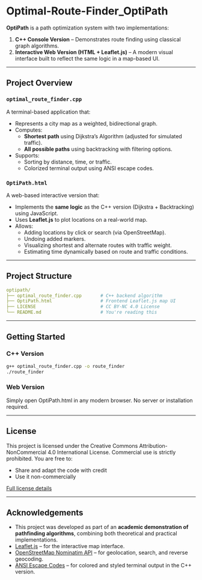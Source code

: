 # Optimal-Route-Finder_OptiPath

**OptiPath** is a path optimization system with two implementations:

1. **C++ Console Version** – Demonstrates route finding using classical graph algorithms.
2. **Interactive Web Version (HTML + Leaflet.js)** – A modern visual interface built to reflect the same logic in a map-based UI.

---

## Project Overview

### `optimal_route_finder.cpp`  
A terminal-based application that:
- Represents a city map as a weighted, bidirectional graph.
- Computes:
  - **Shortest path** using Dijkstra’s Algorithm (adjusted for simulated traffic).
  - **All possible paths** using backtracking with filtering options.
- Supports:
  - Sorting by distance, time, or traffic.
  - Colorized terminal output using ANSI escape codes.

### `OptiPath.html`  
A web-based interactive version that:
- Implements the **same logic** as the C++ version (Dijkstra + Backtracking) using JavaScript.
- Uses **Leaflet.js** to plot locations on a real-world map.
- Allows:
  - Adding locations by click or search (via OpenStreetMap).
  - Undoing added markers.
  - Visualizing shortest and alternate routes with traffic weight.
  - Estimating time dynamically based on route and traffic conditions.
 
---

## Project Structure
```yaml
optipath/
├── optimal_route_finder.cpp       # C++ backend algorithm
├── OptiPath.html                  # Frontend Leaflet.js map UI
├── LICENSE                        # CC BY-NC 4.0 License
└── README.md                      # You're reading this
```

---

##  Getting Started

### C++ Version
```bash
g++ optimal_route_finder.cpp -o route_finder
./route_finder
```

### Web Version
Simply open OptiPath.html in any modern browser. No server or installation required.

---
## License
This project is licensed under the
Creative Commons Attribution-NonCommercial 4.0 International License.
Commercial use is strictly prohibited.
You are free to:
- Share and adapt the code with credit
- Use it non-commercially

[Full license details](https://creativecommons.org/licenses/by-nc/4.0/)

---
## Acknowledgements

- This project was developed as part of an **academic demonstration of pathfinding algorithms**, combining both theoretical and practical implementations.
- [Leaflet.js](https://leafletjs.com/) – for the interactive map interface.
- [OpenStreetMap Nominatim API](https://nominatim.org/release-docs/latest/api/Search/) – for geolocation, search, and reverse geocoding.
- [ANSI Escape Codes](https://en.wikipedia.org/wiki/ANSI_escape_code) – for colored and styled terminal output in the C++ version.


